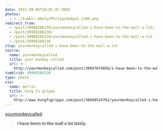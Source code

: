 ```yaml
---
date: 2012-09-06T16:01:07.000Z
photos:
  - - ./tumblr_m9w7yzP5r11qz4e8po1_1280.png
redirect_from:
  - /post/30998286230/yourmonkeycalled-i-have-been-to-the-mall-a-lot/
  - /post/30998286230/
  - /post/30998286230/yourmonkeycalled-i-have-been-to-the-mall-a-lot
  - /post/30998286230
slug: yourmonkeycalled-i-have-been-to-the-mall-a-lot
source:
  name: yourmonkeycalled
  title: your monkey called
  url: >-
    http://yourmonkeycalled.com/post/30947674856/i-have-been-to-the-mall-a-lot-lately
tumblrid: 30998286230
type: photo
via:
  name: merlin
  title: kung fu grippe
  url: >-
    http://www.kungfugrippe.com/post/30949524761/yourmonkeycalled-i-have-been-to-the-mall-a-lot
---
```

<p><a href="http://yourmonkeycalled.com/post/30947674856/i-have-been-to-the-mall-a-lot-lately" class="tumblr_blog">yourmonkeycalled</a>:</p>

<blockquote><p><strong>I have been to the mall a lot lately.</strong></p></blockquote>
